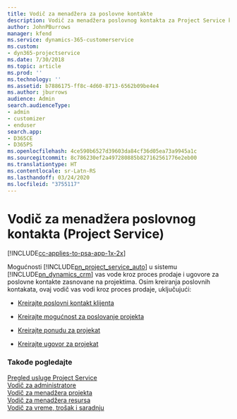 ```yaml
---
title: Vodič za menadžera za poslovne kontakte
description: Vodič za menadžera poslovnog kontakta za Project Service koji vas vodi kroz proces prodaje i ugovora za poslovne kontakte zasnovane na projektima
author: JohnPBurrows
manager: kfend
ms.service: dynamics-365-customerservice
ms.custom:
- dyn365-projectservice
ms.date: 7/30/2018
ms.topic: article
ms.prod: ''
ms.technology: ''
ms.assetid: b7886175-ff8c-4d60-8713-6562b09be4e4
ms.author: jburrows
audience: Admin
search.audienceType:
- admin
- customizer
- enduser
search.app:
- D365CE
- D365PS
ms.openlocfilehash: 4ce590b6527d39603da84cf36d05ea73a9945a1c
ms.sourcegitcommit: 8c786230ef2a497280885b827162561776e2eb00
ms.translationtype: HT
ms.contentlocale: sr-Latn-RS
ms.lasthandoff: 03/24/2020
ms.locfileid: "3755117"
---
```

# <a name="account-manager-guide-project-service"></a>Vodič za menadžera poslovnog kontakta (Project Service)

[!INCLUDE[cc-applies-to-psa-app-1x-2x](../includes/cc-applies-to-psa-app-1x-2x.md)]

Mogućnosti [!INCLUDE[pn_project_service_auto](../includes/pn-project-service-auto.md)] u sistemu [!INCLUDE[pn_dynamics_crm](../includes/pn-dynamics-crm.md)] vas vode kroz proces prodaje i ugovore za poslovne kontakte zasnovane na projektima. Osim kreiranja poslovnih kontakata, ovaj vodič vas vodi kroz proces prodaje, uključujući:  
  
-   [Kreirajte poslovni kontakt klijenta](../project-service/create-customer-account.md)  
  
-   [Kreirajte mogućnost za poslovanje projekta](../project-service/create-project-opportunity.md)  
  
-   [Kreirajte ponudu za projekat](../project-service/create-project-quote.md)  
  
-   [Kreirajte ugovor za projekat](../project-service/create-project-contract.md)  
  
  
### <a name="see-also"></a>Takođe pogledajte  
 [Pregled usluge Project Service](../project-service/overview.md)   
 [Vodič za administratore](../project-service/admin-guide.md)   
 [Vodič za menadžera projekta](../project-service/project-manager-guide.md)   
 [Vodič za menadžera resursa](../project-service/resource-manager-guide.md)   
 [Vodič za vreme, trošak i saradnju](../project-service/time-expense-collaboration-guide.md)

